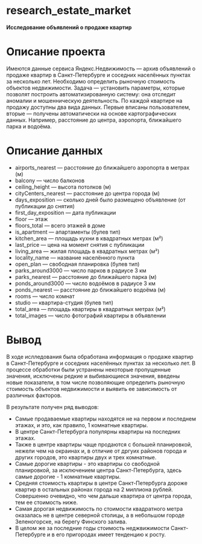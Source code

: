 # research_estate_market
**Исследование объявлений о продаже квартир**

# Описание проекта

Имеются данные сервиса Яндекс.Недвижимость — архив объявлений о продаже квартир в Санкт-Петербурге и соседних населённых пунктах за несколько лет. Необходимо определить рыночную стоимость объектов недвижимости. Задача — установить параметры, которые позволят построить автоматизированную систему: она отследит аномалии и мошенническую деятельность.
По каждой квартире на продажу доступны два вида данных. Первые вписаны пользователем, вторые — получены автоматически на основе картографических данных. Например, расстояние до центра, аэропорта, ближайшего парка и водоёма.

# Описание данных

- airports_nearest — расстояние до ближайшего аэропорта в метрах (м)
- balcony — число балконов
- ceiling_height — высота потолков (м)
- cityCenters_nearest — расстояние до центра города (м)
- days_exposition — сколько дней было размещено объявление (от публикации до снятия)
- first_day_exposition — дата публикации
- floor — этаж
- floors_total — всего этажей в доме
- is_apartment — апартаменты (булев тип)
- kitchen_area — площадь кухни в квадратных метрах (м²)
- last_price — цена на момент снятия с публикации
- living_area — жилая площадь в квадратных метрах (м²)
- locality_name — название населённого пункта
- open_plan — свободная планировка (булев тип)
- parks_around3000 — число парков в радиусе 3 км
- parks_nearest — расстояние до ближайшего парка (м)
- ponds_around3000 — число водоёмов в радиусе 3 км
- ponds_nearest — расстояние до ближайшего водоёма (м)
- rooms — число комнат
- studio — квартира-студия (булев тип)
- total_area — площадь квартиры в квадратных метрах (м²)
- total_images — число фотографий квартиры в объявлении

# Вывод

В ходе ислледования была обработана информация о продаже квартир в Санкт-Петербурге и соседних населённых пунктах за несколько лет. В процессе обработки были устранены некоторые пропущенные значения, исключены редкие и выбивающиеся значения, введены новые показатели, в том числе позволяющие определить рыночную стоимость объектов недвижимости и выявить ее зависимость от различных факторов. 

  В результате получен ряд выводов:
  
- Самые продаваемые квартиры находятся не на первом и последнем этажах, и это, как правило, 1 комнатные квартиры.
- В центре Санкт-Петербурга популярны квартиры на последних этажах. 
- Также в центре квартиры чаще продаются с большей планировкой, нежели чем на окраинах и, в отличие от дргуих районов города и других городов, это квартиры двух и трех комнатные.
- Самые дорогие квартиры - это квартиры со свободной планировкой, за исключением центра Санкт-Петербурга, здесь самые дорогие - 1 комнатные квартиры. 
- Средняя стоимость квартиры в центре Санкт-Петербурга дороже  квартир в остальных районах города на 2 миллиона рублей. Совершенно очевидно, что чем дальше квартира от центра города, тем ее стоимость ниже. 
- Самая дорогая недвижимость по стоимости квадратного метра оказалась не в центре северной столицы, а в небольшом городе Зеленогорске, на берегу Финского залива. 
- В целом же за последние годы стоимость неджвижимости Санкт-Петербурге и в его пригородах имеет тенденцию к росту.
